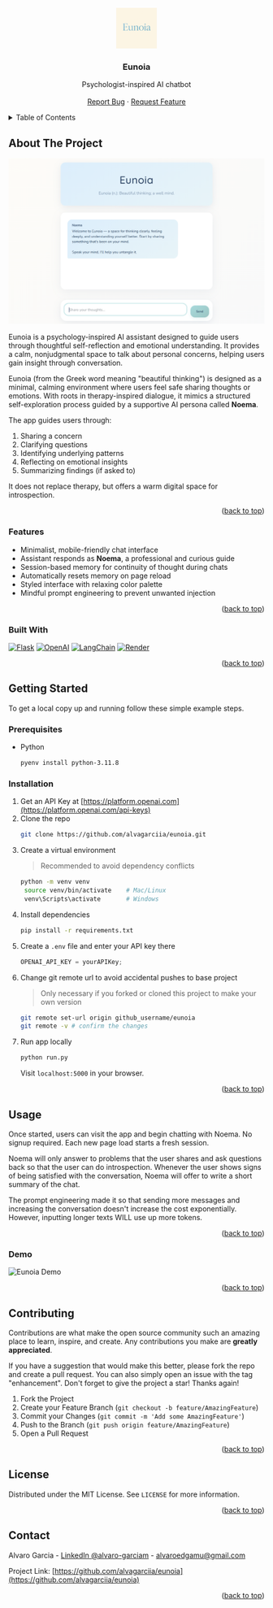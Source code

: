 <a id="readme-top"></a>
<!--
*** ReadMe template from Othneil Drew @othneildrew on GitHub
-->
<!-- [![project_license][license-shield]][license-url]
[![LinkedIn][linkedin-shield]][linkedin-url] -->


<!-- PROJECT LOGO -->
<br />
<div align="center">
  <a href="https://github.com/alvagarciia/eunoia">
    <img src="media/logo.png" alt="Logo" width="80" height="80">
  </a>

<h3 align="center">Eunoia</h3>

  <p align="center">
    Psychologist-inspired AI chatbot
    <br />
    <br />
    <a href="https://github.com/alvagarciia/eunoia/issues/new?labels=bug&template=bug-report---.md">Report Bug</a>
    &middot;
    <a href="https://github.com/alvagarciia/eunoia/issues/new?labels=enhancement&template=feature-request---.md">Request Feature</a>
  </p>
</div>



<!-- TABLE OF CONTENTS -->
<details>
  <summary>Table of Contents</summary>
  <ol>
    <li>
      <a href="#about-the-project">About The Project</a>
      <ul>
        <li><a href="#features">Features</a></li>
        <li><a href="#built-with">Built With</a></li>
      </ul>
    </li>
    <li>
      <a href="#getting-started">Getting Started</a>
      <ul>
        <li><a href="#prerequisites">Prerequisites</a></li>
        <li><a href="#installation">Installation</a></li>
      </ul>
    </li>
    <li>
      <a href="#usage">Usage</a>
      <ul>
        <li><a href="#demo">Demo</a></li>
      </ul>
    </li>
    <li><a href="#contributing">Contributing</a></li>
    <li><a href="#license">License</a></li>
    <li><a href="#contact">Contact</a></li>
  </ol>
</details>



<!-- ABOUT THE PROJECT -->
## About The Project

![Eunoia Showcase](./media/eunoia-show.png)

Eunoia is a psychology-inspired AI assistant designed to guide users through thoughtful self-reflection and emotional understanding. It provides a calm, nonjudgmental space to talk about personal concerns, helping users gain insight through conversation.

Eunoia (from the Greek word meaning "beautiful thinking") is designed as a minimal, calming environment where users feel safe sharing thoughts or emotions. With roots in therapy-inspired dialogue, it mimics a structured self-exploration process guided by a supportive AI persona called **Noema**.

The app guides users through:

1. Sharing a concern
2. Clarifying questions
3. Identifying underlying patterns
4. Reflecting on emotional insights
5. Summarizing findings (if asked to)

It does not replace therapy, but offers a warm digital space for introspection.

<p align="right">(<a href="#readme-top">back to top</a>)</p>


### Features

- Minimalist, mobile-friendly chat interface
- Assistant responds as **Noema**, a professional and curious guide
- Session-based memory for continuity of thought during chats
- Automatically resets memory on page reload
- Styled interface with relaxing color palette
- Mindful prompt engineering to prevent unwanted injection 

<p align="right">(<a href="#readme-top">back to top</a>)</p>


### Built With

[![Flask][flask]](https://flask.palletsprojects.com/en/stable/)
[![OpenAI][openai]](https://github.com/openai)
[![LangChain][langchain]](https://github.com/langchain-ai/langchain)
[![Render][render]](https://github.com/renderinc)

<p align="right">(<a href="#readme-top">back to top</a>)</p>



<!-- GETTING STARTED -->
## Getting Started

To get a local copy up and running follow these simple example steps.

### Prerequisites

* Python
  ```sh
  pyenv install python-3.11.8
  ```

### Installation

1. Get an API Key at [https://platform.openai.com](https://platform.openai.com/api-keys)
2. Clone the repo
   ```sh
   git clone https://github.com/alvagarciia/eunoia.git
   ```
3. Create a virtual environment
   >  Recommended to avoid dependency conflicts
   ```sh
   python -m venv venv
    source venv/bin/activate    # Mac/Linux
    venv\Scripts\activate       # Windows
   ```
4. Install dependencies
   ```sh
   pip install -r requirements.txt
   ```
5. Create a `.env` file and enter your API key there
   ```js
   OPENAI_API_KEY = yourAPIKey;
   ```
6. Change git remote url to avoid accidental pushes to base project
   > Only necessary if you forked or cloned this project to make your own version
   ```sh
   git remote set-url origin github_username/eunoia
   git remote -v # confirm the changes
   ```
7. Run app locally
   ```sh
   python run.py
   ```
   Visit `localhost:5000` in your browser.

<p align="right">(<a href="#readme-top">back to top</a>)</p>



<!-- USAGE EXAMPLES -->
## Usage

Once started, users can visit the app and begin chatting with Noema. No signup required. Each new page load starts a fresh session.

Noema will only answer to problems that the user shares and ask questions back so that the user can do introspection. Whenever the user shows signs of being satisfied with the conversation, Noema will offer to write a short summary of the chat.

The prompt engineering made it so that sending more messages and increasing the conversation doesn't increase the cost exponentially. However, inputting longer texts WILL use up more tokens. 

<p align="right">(<a href="#readme-top">back to top</a>)</p>


### Demo

![Eunoia Demo](./media/eunoia-demo.gif)

<p align="right">(<a href="#readme-top">back to top</a>)</p>



<!-- CONTRIBUTING -->
## Contributing

Contributions are what make the open source community such an amazing place to learn, inspire, and create. Any contributions you make are **greatly appreciated**.

If you have a suggestion that would make this better, please fork the repo and create a pull request. You can also simply open an issue with the tag "enhancement".
Don't forget to give the project a star! Thanks again!

1. Fork the Project
2. Create your Feature Branch (`git checkout -b feature/AmazingFeature`)
3. Commit your Changes (`git commit -m 'Add some AmazingFeature'`)
4. Push to the Branch (`git push origin feature/AmazingFeature`)
5. Open a Pull Request

<p align="right">(<a href="#readme-top">back to top</a>)</p>



<!-- LICENSE -->
## License

Distributed under the MIT License. See `LICENSE` for more information.

<p align="right">(<a href="#readme-top">back to top</a>)</p>



<!-- CONTACT -->
## Contact

Alvaro Garcia - [LinkedIn @alvaro-garciam](https://www.linkedin.com/in/alvaro-garciam) - alvaroedgamu@gmail.com

Project Link: [https://github.com/alvagarciia/eunoia](https://github.com/alvagarciia/eunoia)

<p align="right">(<a href="#readme-top">back to top</a>)</p>



<!-- MARKDOWN LINKS & IMAGES -->
<!-- https://www.markdownguide.org/basic-syntax/#reference-style-links -->
[license-shield]: https://img.shields.io/github/license/alvagarciia/eunoia.svg?style=for-the-badge
[license-url]: https://github.com/alvagarciia/eunoia/blob/main/LICENSE
[linkedin-shield]: https://img.shields.io/badge/-LinkedIn-black.svg?style=for-the-badge&logo=linkedin&colorB=555
[linkedin-url]: https://linkedin.com/in/alvaro-garciam


[flask]: https://img.shields.io/badge/Flask-6BB5D7?style=for-the-badge&logo=flask&logoColor=white
[openai]: https://img.shields.io/badge/OpenAI-0f9e7b?style=for-the-badge&logo=openai&logoColor=white
[langchain]: https://img.shields.io/badge/LangChain-1C3C3C?style=for-the-badge&logo=langchain&logoColor=white
[render]: https://img.shields.io/badge/Render-8A05FF?style=for-the-badge&logo=render&logoColor=white
